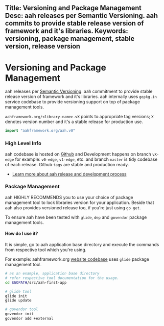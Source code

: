 Title: Versioning and Package Management
Desc: aah releases per Semantic Versioning. aah commits to provide stable release version of framework and it's libraries.
Keywords: versioning, package management, stable version, release version
---
# Versioning and Package Management

aah releases per [Semantic Versioning](https://semver.org/). aah commitment to provide stable release version of framework and it's libraries. aah internally uses `gopkg.in` service codebase to provide versioning support on top of package management tools.

`aahframework.org/<library-name>.vX` points to appropriate tag versions; `X` denotes version number and it's a stable release for production use.

```go
import "aahframework.org/aah.v0"
```

### High Level Info

aah codebase is hosted on [Github](https://github.com/go-aah) and Development happens on branch `vX-edge` for example: `v0-edge`, `v1-edge`, etc. and branch `master` is tidy codebase of each release. Github `tags` are stable and production ready.

  * [Learn more about aah release and development process](release-and-development-process.html)

### Package Management

<div class="alert alert-info-blue">
<p>aah HIGHLY RECOMMENDS you to use your choice of package management tool to lock libraries version for your application. Beside that aah also provides versioned release too, if you're just using <code>go get</code>.</p>
</div>

To ensure aah have been tested with `glide`, `dep` and `govendor` package management tools.

#### How do I use it?

It is simple, go to aah application base directory and execute the commands from respective tool which you're using.

For example: aahframework.org [website codebase](https://github.com/go-aah/website) uses `glide` package management tool.

```bash
# as an example, application base directory
# refer respective tool documentation for the usage.
cd $GOPATH/src/aah-first-app

# glide tool
glide init
glide update

# govendor tool
govendor init
govendor add +external
```
